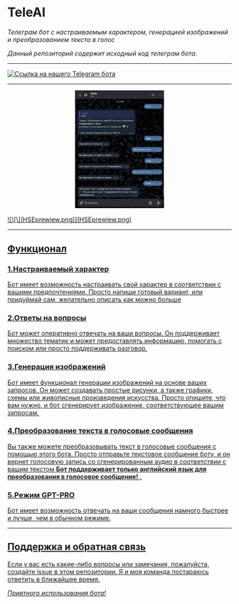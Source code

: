 # TeleAI

*Телеграм бот с настраиваемым характером, генерацией изображений и преобразованием текста в голос*

*Данный репозиторий содержит исходный код телеграм бота.*

---

<a href='https://t.me/HSETeleBot' target='_blank'><img height='1000' style='border:px;height:200px;' src='https://avatars.mds.yandex.net/get-altay/11400795/2a0000018c7eb33f2c3c98c0e90e67051ef4/XXXL' border='0' alt='Ссылка на нашего Telegram бота' />
<div id="top"></div>

---
<p align="center">
 <img width="200px" src="HSEprewiew.png" alt="qr"/>
</p>
![\[\](HSEprewiew.png)](HSEprewiew.png)

---

## Функционал
### 1.Настраиваемый характер
  Бот имеет возможность настраивать свой характер в соответствии с вашими предпочтениями. Просто напиши готовый вариант, или придуймай сам, желательно описать как можно больше
### 2.Ответы на вопросы
  Бот может оперативно отвечать на ваши вопросы. Он поддерживает множество тематик и может предоставлять информацию, помогать с поиском или просто поддерживать разговор.
### 3.Генерация изображений
  Бот имеет функционал генерации изображений на основе ваших запросов. Он может создавать простые рисунки, а также графики, схемы или живописные произведения искусства. Просто опишите, что вам нужно, и бот сгенерирует изображение, соответствующее вашим запросам.
### 4.Преобразование текста в голосовые сообщения
  Вы также можете преобразовывать текст в голосовые сообщения с помощью этого бота. Просто отправьте текстовое сообщение боту, и он вернет голосовую запись со сгенерированным аудио в соответствии с вашим текстом **Бот поддерживает только английский язык для преобразования в голосовое сообщение!** .
### 5.Режим GPT-PRO
  Бот имеет возможность отвечать на ваши сообщения намного быстрее и лучше, чем в обычном режиме.

---

## Поддержка и обратная связь
  Если у вас есть какие-либо вопросы или замечания, пожалуйста, создайте issue в этом репозитории. Я и моя команда постараюсь ответить в ближайшее время.

*Приятного использования бота!*
